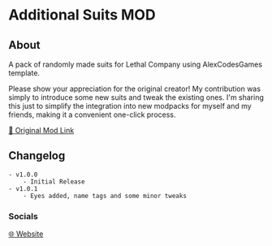 
# Additional Suits MOD
## About
A pack of randomly made suits for Lethal Company using AlexCodesGames template.

Please show your appreciation for the original creator! My contribution was simply to introduce some new suits and tweak the existing ones. I'm sharing this just to simplify the integration into new modpacks for myself and my friends, making it a convenient one-click process. 

[🔗 Original Mod Link](https://thunderstore.io/c/lethal-company/p/AlexCodesGames/AdditionalSuits)

## Changelog
	- v1.0.0
		- Initial Release
	- v1.0.1
		- Eyes added, name tags and some minor tweaks

  ### Socials
  [🌐 Website](https:senkawolf.com)
